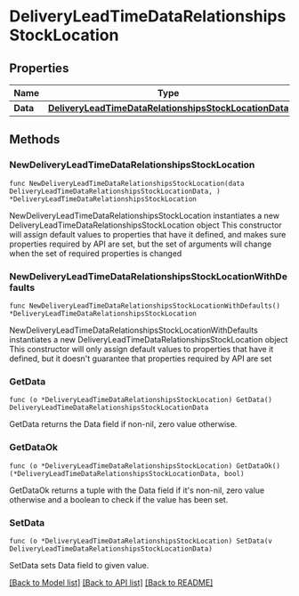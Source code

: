 # DeliveryLeadTimeDataRelationshipsStockLocation

## Properties

Name | Type | Description | Notes
------------ | ------------- | ------------- | -------------
**Data** | [**DeliveryLeadTimeDataRelationshipsStockLocationData**](DeliveryLeadTimeDataRelationshipsStockLocationData.md) |  | 

## Methods

### NewDeliveryLeadTimeDataRelationshipsStockLocation

`func NewDeliveryLeadTimeDataRelationshipsStockLocation(data DeliveryLeadTimeDataRelationshipsStockLocationData, ) *DeliveryLeadTimeDataRelationshipsStockLocation`

NewDeliveryLeadTimeDataRelationshipsStockLocation instantiates a new DeliveryLeadTimeDataRelationshipsStockLocation object
This constructor will assign default values to properties that have it defined,
and makes sure properties required by API are set, but the set of arguments
will change when the set of required properties is changed

### NewDeliveryLeadTimeDataRelationshipsStockLocationWithDefaults

`func NewDeliveryLeadTimeDataRelationshipsStockLocationWithDefaults() *DeliveryLeadTimeDataRelationshipsStockLocation`

NewDeliveryLeadTimeDataRelationshipsStockLocationWithDefaults instantiates a new DeliveryLeadTimeDataRelationshipsStockLocation object
This constructor will only assign default values to properties that have it defined,
but it doesn't guarantee that properties required by API are set

### GetData

`func (o *DeliveryLeadTimeDataRelationshipsStockLocation) GetData() DeliveryLeadTimeDataRelationshipsStockLocationData`

GetData returns the Data field if non-nil, zero value otherwise.

### GetDataOk

`func (o *DeliveryLeadTimeDataRelationshipsStockLocation) GetDataOk() (*DeliveryLeadTimeDataRelationshipsStockLocationData, bool)`

GetDataOk returns a tuple with the Data field if it's non-nil, zero value otherwise
and a boolean to check if the value has been set.

### SetData

`func (o *DeliveryLeadTimeDataRelationshipsStockLocation) SetData(v DeliveryLeadTimeDataRelationshipsStockLocationData)`

SetData sets Data field to given value.



[[Back to Model list]](../README.md#documentation-for-models) [[Back to API list]](../README.md#documentation-for-api-endpoints) [[Back to README]](../README.md)


